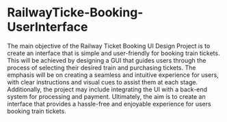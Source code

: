 # RailwayTicke-Booking-UserInterface


The main objective of the Railway Ticket Booking UI Design Project is to create an interface that is simple and user-friendly for booking train tickets. This will be achieved by designing a GUI that guides users through the process of selecting their desired train and purchasing tickets. The emphasis will be on creating a seamless and intuitive experience for users, with clear instructions and visual cues to assist them at each stage. Additionally, the project may include integrating the UI with a back-end system for processing and payment. Ultimately, the aim is to create an interface that provides a hassle-free and enjoyable experience for users booking train tickets.
